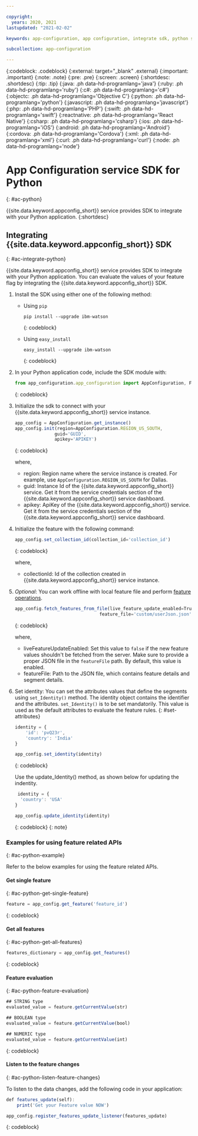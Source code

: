 ```yaml
---

copyright:
  years: 2020, 2021
lastupdated: "2021-02-02"

keywords: app-configuration, app configuration, integrate sdk, python sdk

subcollection: app-configuration

---
```


{:codeblock: .codeblock}
{:external: target="_blank" .external}
{:important: .important}
{:note: .note}
{:pre: .pre}
{:screen: .screen}
{:shortdesc: .shortdesc}
{:tip: .tip}
{:java: .ph data-hd-programlang='java'}
{:ruby: .ph data-hd-programlang='ruby'}
{:c#: .ph data-hd-programlang='c#'}
{:objectc: .ph data-hd-programlang='Objective C'}
{:python: .ph data-hd-programlang='python'}
{:javascript: .ph data-hd-programlang='javascript'}
{:php: .ph data-hd-programlang='PHP'}
{:swift: .ph data-hd-programlang='swift'}
{:reactnative: .ph data-hd-programlang='React Native'}
{:csharp: .ph data-hd-programlang='csharp'}
{:ios: .ph data-hd-programlang='iOS'}
{:android: .ph data-hd-programlang='Android'}
{:cordova: .ph data-hd-programlang='Cordova'}
{:xml: .ph data-hd-programlang='xml'}
{:curl: .ph data-hd-programlang='curl'}
{:node: .ph data-hd-programlang='node'}

# App Configuration service SDK for Python
{: #ac-python}

{{site.data.keyword.appconfig_short}} service provides SDK to integrate with your Python application. 
{:shortdesc}

## Integrating {{site.data.keyword.appconfig_short}} SDK
{: #ac-integrate-python}

{{site.data.keyword.appconfig_short}} service provides SDK to integrate with your Python application. You can evaluate the values of your feature flag by integrating the {{site.data.keyword.appconfig_short}} SDK. 

1. Install the SDK using either one of the following method:

   - Using `pip`

      ```
      pip install --upgrade ibm-watson
      ```
      {: codeblock}

   - Using `easy_install`

      ```
      easy_install --upgrade ibm-watson
      ```
      {: codeblock}


1. In your Python application code, include the SDK module with: 

   ```javascript
   from app_configuration.app_configuration import AppConfiguration, Feature, FeatureType
   ```
   {: codeblock}

1. Initialize the sdk to connect with your {{site.data.keyword.appconfig_short}} service instance.

   ```javascript
   app_config = AppConfiguration.get_instance()
   app_config.init(region=AppConfiguration.REGION_US_SOUTH,
                  guid='GUID',
                  apikey='APIKEY')
   ```
   {: codeblock}

   where,
   - region: Region name where the service instance is created. For example, use `AppConfiguration.REGION_US_SOUTH` for Dallas.
   - guid: Instance Id of the {{site.data.keyword.appconfig_short}} service. Get it from the service credentials section of the {{site.data.keyword.appconfig_short}} service dashboard.
   - apikey: ApiKey of the {{site.data.keyword.appconfig_short}} service. Get it from the service credentials section of the {{site.data.keyword.appconfig_short}} service dashboard.

1. Initialize the feature with the following command:

   ```javascript
   app_config.set_collection_id(collection_id='collection_id') 
   ```
   {: codeblock}

   where,
   - collectionId: Id of the collection created in {{site.data.keyword.appconfig_short}} service instance.

1. *Optional*: You can work offline with local feature file and perform [feature operations](#ac-python-example).

   ```javascript
   app_config.fetch_features_from_file(live_feature_update_enabled=True, # This is for live update from server.
                                   feature_file='custom/userJson.json')  # Add this field if liveFeatureUpdateEnabled false or get features when the device is offline during the first app load.
   ```
   {: codeblock}

   where,
   - liveFeatureUpdateEnabled: Set this value to `false` if the new feature values shouldn't be fetched from the server. Make sure to provide a proper JSON file in the `featureFile` path. By default, this value is enabled.
   - featureFile: Path to the JSON file, which contains feature details and segment details.

1. Set identity: You can set the attributes values that define the segments using `set_Identity()` method. The identity object contains the identifier and the attributes. `set_Identity()` is to be set mandatorily. This value is used as the default attributes to evaluate the feature rules. 
{: #set-attributes}

   ```javascript
   identity = {
       'id': 'pvQ23r',
       'country': 'India'
   }

   app_config.set_identity(identity)
   ```
   {: codeblock}

   Use the update_Identity() method, as shown below for updating the indentity.
   ```javascript
    identity = {
     'country': 'USA'
   }

   app_config.update_identity(identity)
   ```
   {: codeblock}
   {: note}

### Examples for using feature related APIs
{: #ac-python-example}

Refer to the below examples for using the feature related APIs.

#### Get single feature
{: #ac-python-get-single-feature}

```javascript
feature = app_config.get_feature('feature_id')
```
{: codeblock}

#### Get all features
{: #ac-python-get-all-features}

```javascript
features_dictionary = app_config.get_features()
```
{: codeblock}

#### Feature evaluation
{: #ac-python-feature-evaluation}

```javascript
## STRING type
evaluated_value = feature.getCurrentValue(str)

## BOOLEAN type
evaluated_value = feature.getCurrentValue(bool)

## NUMERIC type
evaluated_value = feature.getCurrentValue(int)
```
{: codeblock}

#### Listen to the feature changes
{: #ac-python-listen-feature-changes}

To listen to the data changes, add the following code in your application:

```javascript
def features_update(self):
    print('Get your Feature value NOW')

app_config.register_features_update_listener(features_update)
```
{: codeblock}
